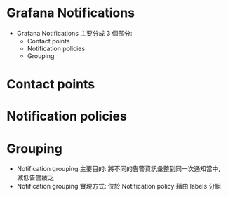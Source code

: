 # Grafana Notifications

- Grafana Notifications 主要分成 3 個部分:
  - Contact points
  - Notification policies
  - Grouping

# Contact points

# Notification policies

# Grouping

- Notification grouping 主要目的: 將不同的告警資訊彙整到同一次通知當中, 減低告警疲乏
- Notification grouping 實現方式: 位於 Notification policy 藉由 labels 分組
